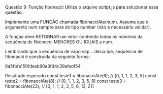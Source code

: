 Questão 9: Função fibonacci
Utilize o arquivo script.js para solucionar essa questão.

Implemente uma FUNÇÃO chamada fibonacciAte(num). Assuma que o argumento num sempre será do tipo number (não é necessário validar).

A funçao deve RETORNAR um vetor contendo todos os números da sequência de fibonacci MENORES OU IGUAIS a num.

Lembrando que a sequência de vapo vap... desculpe, sequência de fibonacci é construída da seguinte forma:

9a5fbfa150fdeab90a3fd4c39afedf54

Resultado esperado
const teste1 = fibonacciAte(6); // [0, 1, 1, 2, 3, 5]
const teste2 = fibonacciAte(8); // [0, 1, 1, 2, 3, 5, 8]
const teste3 = fibonacciAte(23); // [0, 1, 1, 2, 3, 5, 8, 13, 21]
